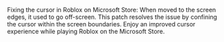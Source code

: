 Fixing the cursor in Roblox on Microsoft Store: When moved to the screen edges, it used to go off-screen. This patch resolves the issue by confining the cursor within the screen boundaries. Enjoy an improved cursor experience while playing Roblox on the Microsoft Store.
